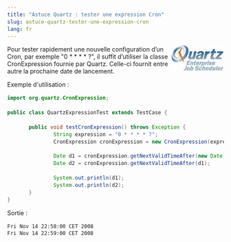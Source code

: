 ```yaml
---
title: "Astuce Quartz : tester une expression Cron"
slug: astuce-quartz-tester-une-expression-cron
lang: fr
---
```


<img src="/assets/images/posts/2008/11/quartz_logo.jpg" style="float:right"/>

Pour tester rapidement une nouvelle configuration d’un Cron, par exemple "0 \* \* \* \* ?", il suffit d’utiliser la classe CronExpression fournie par Quartz. Celle-ci fournit entre autre la prochaine date de lancement.

Exemple d'utilisation :

```java
import org.quartz.CronExpression;

public class QuartzExpressionTest extends TestCase {

       public void testCronExpression() throws Exception {
               String expression = "0 * * * * ?";
               CronExpression cronExpression = new CronExpression(expression);

               Date d1 = cronExpression.getNextValidTimeAfter(new Date());
               Date d2 = cronExpression.getNextValidTimeAfter(d1);

               System.out.println(d1);
               System.out.println(d2);
       }
}
```

Sortie :

```bash
Fri Nov 14 22:58:00 CET 2008
Fri Nov 14 22:59:00 CET 2008
```
